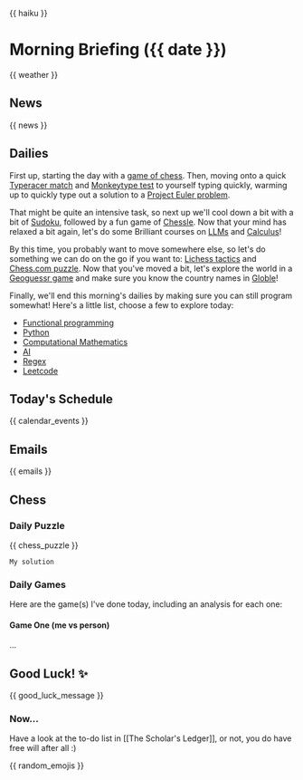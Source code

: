 {{ haiku }}

# Morning Briefing ({{ date }})

{{ weather }}

## News

{{ news }}

## Dailies

First up, starting the day with a [game of chess](https://www.chess.com/play/online). Then, moving onto a quick [Typeracer match](https://play.typeracer.com) and [Monkeytype test](https://monkeytype.com) to yourself typing quickly, warming up to quickly type out a solution to a [Project Euler problem](https://projecteuler.net/archives).

That might be quite an intensive task, so next up we'll cool down a bit with a bit of [Sudoku](https://www.dailysudoku.com/sudoku/play.shtml?today=1), followed by a fun game of [Chessle](https://jackli.gg/chessle/). Now that your mind has relaxed a bit again, let's do some Brilliant courses on [LLMs](https://brilliant.org/courses/how-llms-work/?) and [Calculus](https://brilliant.org/courses/multivariable-calculus/)!

By this time, you probably want to move somewhere else, so let's do something we can do on the go if you want to: [Lichess tactics](https://lichess.org/study/topic/Tactics/hot) and [Chess.com puzzle](https://www.chess.com/puzzles). Now that you've moved a bit, let's explore the world in a [Geoguessr game](https://www.geoguessr.com) and make sure you know the country names in [Globle](https://globle-game.com)!

Finally, we'll end this morning's dailies by making sure you can still program somewhat! Here's a little list, choose a few to explore today:

- [Functional programming](https://www.hackerrank.com/domains/fp)
- [Python](https://www.hackerrank.com/domains/python)
- [Computational Mathematics](https://www.hackerrank.com/domains/mathematics)
- [AI](https://www.hackerrank.com/domains/ai)
- [Regex](https://www.hackerrank.com/domains/regex)
- [Leetcode](https://leetcode.com/problemset/)

## Today's Schedule

{{ calendar_events }}

## Emails

{{ emails }}

## Chess

### Daily Puzzle

{{ chess_puzzle }}

```
My solution
```

### Daily Games

Here are the game(s) I've done today, including an analysis for each one:

#### Game One (me vs person)

...

## Good Luck! ✨

{{ good_luck_message }}

### Now...
Have a look at the to-do list in [[The Scholar's Ledger]], or not, you do have free will after all :)

{{ random_emojis }}